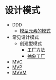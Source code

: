 # 设计模式

- DDD
  - [模型元素的模式](./design-pattern/domain-driven-design/patterns-of-model-elements.md)
- 常见设计模式
  - 创建型模式
    - [工厂方法](./design-pattern/factory-method.md)
    - [抽象工厂](./design-pattern/abstract-factory.md)
- [MVC](/design-pattern/mvc.md)
- [MVP](/design-pattern/mvp.md)
- [MVVM](/design-pattern/mvvm.md)
